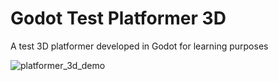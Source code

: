 # Godot Test Platformer 3D
 A test 3D platformer developed in Godot for learning purposes

![platformer_3d_demo](https://github.com/user-attachments/assets/8db3c430-6320-48c0-be39-dba7a1e4c064)
